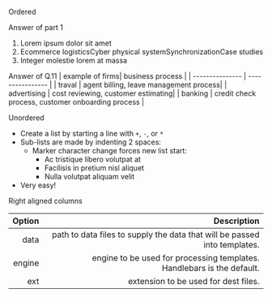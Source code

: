 
Ordered

Answer of part 1
1. Lorem ipsum dolor sit amet
2. Ecommerce logisticsCyber physical systemSynchronizationCase studies
3. Integer molestie lorem at massa


Answer of Q.11
| example of firms| business process |
| --------------- | ---------------- |
| traval          | agent billing, leave management process|
| advertising     | cost reviewing, customer estimating|
| banking         | credit check process, customer onboarding process |

Unordered

+ Create a list by starting a line with `+`, `-`, or `*`
+ Sub-lists are made by indenting 2 spaces:
  - Marker character change forces new list start:
    * Ac tristique libero volutpat at
    + Facilisis in pretium nisl aliquet
    - Nulla volutpat aliquam velit
+ Very easy!

Right aligned columns

| Option | Description |
| ------:| -----------:|
| data   | path to data files to supply the data that will be passed into templates. |
| engine | engine to be used for processing templates. Handlebars is the default. |
| ext    | extension to be used for dest files. |
